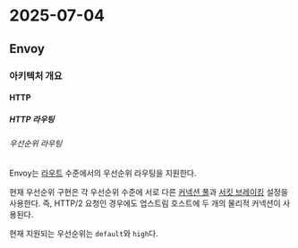 # 2025-07-04

## Envoy

### 아키텍처 개요

#### HTTP

##### HTTP 라우팅

###### 우선순위 라우팅

Envoy는 [라우트][api-http-route-management-http-route-components-route] 수준에서의 우선순위 라우팅을 지원한다.

현재 우선순위 구현은 각 우선순위 수준에 서로 다른 [커넥션 풀][arch-upstream-clusters-connection-pooling]과 [서킷 브레이킹][config-upstream-clusters-cluster-manager-circuit-breaking] 설정을 사용한다. 즉, HTTP/2 요청인 경우에도 업스트림 호스트에 두 개의 물리적 커넥션이 사용된다.

현재 지원되는 우선순위는 `default`와 `high`다.





[api-http-route-management-http-route-components-route]: https://www.envoyproxy.io/docs/envoy/latest/api-v3/config/route/v3/route_components.proto#envoy-v3-api-msg-config-route-v3-route
[arch-upstream-clusters-connection-pooling]: https://www.envoyproxy.io/docs/envoy/latest/intro/arch_overview/upstream/connection_pooling#arch-overview-conn-pool
[config-upstream-clusters-cluster-manager-circuit-breaking]: https://www.envoyproxy.io/docs/envoy/latest/configuration/upstream/cluster_manager/cluster_circuit_breakers#config-cluster-manager-cluster-circuit-breakers